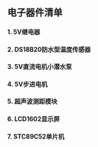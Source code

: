 ## 电子器件清单
#### 1. 5V继电器
#### 2. DS18B20防水型温度传感器
#### 3. 5V直流电机小潜水泵
#### 4. 5V步进电机
#### 5. 超声波测距模块
#### 6. LCD1602显示屏
#### 7. STC89C52单片机
